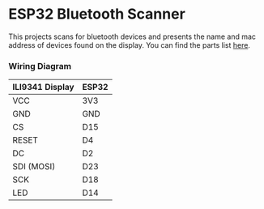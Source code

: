 # ESP32 Bluetooth Scanner
This projects scans for bluetooth devices and presents the name and mac address of devices found on the display. You can find the parts list [here](https://www.amazon.com/hz/wishlist/ls/3M0IOHR6XIZHA?ref_=wl_share). 

### Wiring Diagram
| ILI9341 Display | ESP32 |
|-----------------|-------|
| VCC             | 3V3   |
| GND             | GND   |
| CS              | D15   |
| RESET           | D4    |
| DC              | D2    |
| SDI (MOSI)      | D23   |
| SCK             | D18   |
| LED             | D14   |
